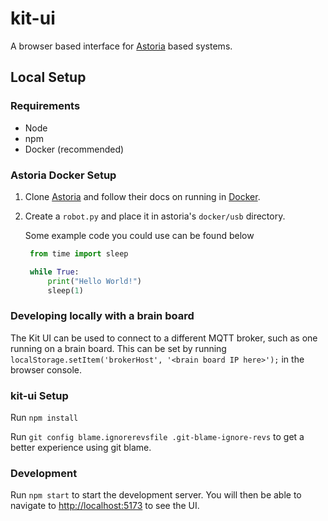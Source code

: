 # kit-ui

A browser based interface for [Astoria](https://github.com/srobo/astoria) based systems.

## Local Setup

### Requirements

- Node
- npm
- Docker (recommended)

### Astoria Docker Setup

1. Clone [Astoria](https://github.com/srobo/astoria) and follow their docs on running in [Docker](https://srobo.github.io/astoria/development/index.html#running-in-docker).

2. Create a `robot.py` and place it in astoria's `docker/usb` directory.

   Some example code you could use can be found below

   ```python
    from time import sleep

    while True:
        print("Hello World!")
        sleep(1)
   ```

### Developing locally with a brain board

The Kit UI can be used to connect to a different MQTT broker, such as one running on a brain board.
This can be set by running `localStorage.setItem('brokerHost', '<brain board IP here>');` in the browser console.

### kit-ui Setup

Run `npm install`

Run `git config blame.ignorerevsfile .git-blame-ignore-revs` to get a better experience using git blame.

### Development

Run `npm start` to start the development server. You will then be able to navigate to [http://localhost:5173](http://localhost:5173) to see the UI.
